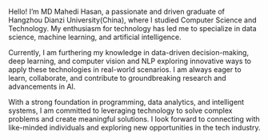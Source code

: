 Hello! I’m MD Mahedi Hasan, a passionate and driven graduate of Hangzhou Dianzi University(China), where I studied Computer Science and Technology. My enthusiasm for technology has led me to specialize in data science, machine learning, and artificial intelligence.

Currently, I am furthering my knowledge in data-driven decision-making, deep learning, and computer vision and NLP exploring innovative ways to apply these technologies in real-world scenarios. I am always eager to learn, collaborate, and contribute to groundbreaking research and advancements in AI.

With a strong foundation in programming, data analytics, and intelligent systems, I am committed to leveraging technology to solve complex problems and create meaningful solutions. I look forward to connecting with like-minded individuals and exploring new opportunities in the tech industry.


